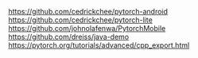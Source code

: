 

<!--
 * @version:
 * @Author:  StevenJokess https://github.com/StevenJokess
 * @Date: 2020-12-07 20:07:33
 * @LastEditors:  StevenJokess https://github.com/StevenJokess
 * @LastEditTime: 2020-12-22 21:33:29
 * @Description:
 * @TODO::
 * @Reference:
-->
https://github.com/cedrickchee/pytorch-android
https://github.com/cedrickchee/pytorch-lite
https://github.com/johnolafenwa/PytorchMobile
https://github.com/dreiss/java-demo
https://pytorch.org/tutorials/advanced/cpp_export.html
